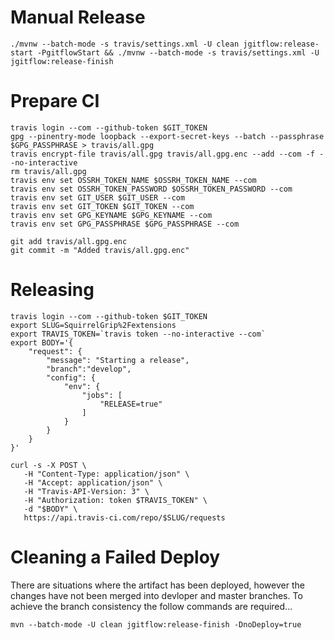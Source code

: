# Manual Release
```
./mvnw --batch-mode -s travis/settings.xml -U clean jgitflow:release-start -PgitflowStart && ./mvnw --batch-mode -s travis/settings.xml -U jgitflow:release-finish
```

# Prepare CI
```
travis login --com --github-token $GIT_TOKEN
gpg --pinentry-mode loopback --export-secret-keys --batch --passphrase $GPG_PASSPHRASE > travis/all.gpg
travis encrypt-file travis/all.gpg travis/all.gpg.enc --add --com -f --no-interactive
rm travis/all.gpg
travis env set OSSRH_TOKEN_NAME $OSSRH_TOKEN_NAME --com
travis env set OSSRH_TOKEN_PASSWORD $OSSRH_TOKEN_PASSWORD --com
travis env set GIT_USER $GIT_USER --com
travis env set GIT_TOKEN $GIT_TOKEN --com
travis env set GPG_KEYNAME $GPG_KEYNAME --com
travis env set GPG_PASSPHRASE $GPG_PASSPHRASE --com

git add travis/all.gpg.enc
git commit -m "Added travis/all.gpg.enc"
```

# Releasing
```
travis login --com --github-token $GIT_TOKEN
export SLUG=SquirrelGrip%2Fextensions
export TRAVIS_TOKEN=`travis token --no-interactive --com`
export BODY='{
    "request": {
        "message": "Starting a release",
        "branch":"develop",
        "config": {
            "env": {
                "jobs": [
                    "RELEASE=true"
                ]
            }
        }
    }
}'

curl -s -X POST \
   -H "Content-Type: application/json" \
   -H "Accept: application/json" \
   -H "Travis-API-Version: 3" \
   -H "Authorization: token $TRAVIS_TOKEN" \
   -d "$BODY" \
   https://api.travis-ci.com/repo/$SLUG/requests
```

# Cleaning a Failed Deploy
There are situations where the artifact has been deployed, however the changes have not been merged into devloper and master branches. To achieve the branch consistency the follow commands are required...
```
mvn --batch-mode -U clean jgitflow:release-finish -DnoDeploy=true
```